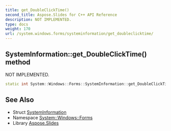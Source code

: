 ```yaml
---
title: get_DoubleClickTime()
second_title: Aspose.Slides for C++ API Reference
description: NOT IMPLEMENTED.
type: docs
weight: 170
url: /system.windows.forms/systeminformation/get_doubleclicktime/
---
```

## SystemInformation::get_DoubleClickTime() method


NOT IMPLEMENTED.

```cpp
static int System::Windows::Forms::SystemInformation::get_DoubleClickTime()
```


## See Also

* Struct [SystemInformation](../)
* Namespace [System::Windows::Forms](../../)
* Library [Aspose.Slides](../../../)
